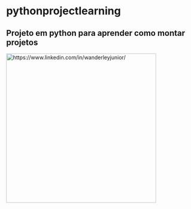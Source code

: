 # pythonprojectlearning

## Projeto em python para aprender como montar projetos 

<p align="left">
  <a href="hhttps://www.linkedin.com/in/wanderleyjunior/">
  <img src="https://xerpay.com.br/blog/wp-content/uploads/sites/2/2019/11/modelo-de-projeto.jpg" alt="https://www.linkedin.com/in/wanderleyjunior/" width="400" title="Projeto Python">
</a>  
</p>
